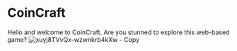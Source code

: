 # CoinCraft
Hello and welcome to CoinCraft. Are you stunned to explore this web-based game?
![xuyj8TVvQx-wzwnkrb4kXw - Copy](https://github.com/user-attachments/assets/f83ffddf-f4ec-4b7c-aec8-cd31125b951f)
